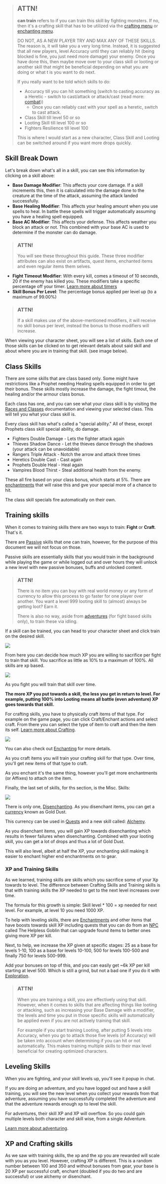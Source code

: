 > ## ATTN!
>
> **can train** refers to if you can train this skill by fighting monsters.
> If no, then it's a crafting skill that has to be utilized via the [crafting menu](/information/crafting) or [enchanting menu](/information/enchanting).
> 
> DO NOT, AS A NEW PLAYER TRY AND MAX ANY OF THESE SKILLS. The reason is, it will take you a very long time. Instead, it is suggested that all new players,
> level Accuracy until they can reliably hit (being blocked is fine, you just need more damage) your enemy.
> Once you have done this, then maybe move over to your class skill or looting or another skill that might be beneficial depending on what you are doing
> or what t is you want to do next.
> 
> If you really want to be told which skills to do:
> 
> - Accuracy till you can hit something (switch to casting accuracy as a Heretic - switch to cast/attack or attack/cast (read more: [combat](/information/combat)))
>   - Once you can reliably cast with your spell as a heretic, switch to cast attack.
> - Class Skill till level 50 or so
> - Looting Skill till level 100 or so 
> - Fighters Resilience till level 100
> 
> This is where I would start as a new character, Class Skill and Looting can be switched around if you want more drops quickly.


## Skill Break Down

Let's break down what's all in a skill, you can see this information by clicking on a skill above:

- **Base Damage Modifier**: This affects your core damage. If a skill increments this, then it is calculated into the damage done to the creature at the time of the attack, assuming the attack landed successfully.
- **Base Healing Modifier**: This affects your healing amount when you use spells to heal. In battle these spells will trigger automatically assuming you have a healing spell equipped.
- **Base AC Modifier**: This affects your defense. This affects weather you block an attack or not. This combined with your base AC is used to determine if the monster can do damage.

> ### ATTN!
>
> You will see these throughout this guide. These three modifier attributes can also exist on artifacts, quest items, enchanted items and even regular items them selves.

- **Fight Timeout Modifier**: With every kill, comes a timeout of 10 seconds, 20 if the enemy has killed you. These modifiers take a specific percentage off your timer. [Learn more about timers](/information/time-gates)
- **Skill Bonus Per Level**: The percentage bonus applied per level up (to a maximum of 99.00%)

> ### ATTN!
> 
> If a skill makes use of the above-mentioned modifiers, it will receive no skill bonus per level, instead the bonus to those modifiers will increase.

When viewing your character sheet, you will see a list of skills. Each one of those skills can be clicked on to get relevant details about said skill and about where you are in training that skill. (see image below).

## Class Skills

There are some skills that are class based only. Some might have restrictions like a Prophet needing Healing spells equipped in order to get their bonus.
These skills mostly increase the damage, the fight timout, the healing and/or the armour class bonus.

Each class has one, and you can see what your class skill is by visiting the [Races and Classes](/information/races-and-classes) documentation and viewing your selected class.
This will tell you what your class skill is.

Every class skill has what's called a "special ability." All of these, except Prophets class skill special ability, do damage.

- Fighters Double Damage - Lets the fighter attack again
- Thieves Shadow Dance - Let the thieves dance through the shadows (your attack can be unavoidable)
- Rangers Triple Attack - Notch the arrow and attack three times
- Heretics Double Cast - Cast again
- Prophets Double Heal - Heal again
- Vampires Blood Thirst - Steal additional health from the enemy.

These all fire based on your class bonus, which starts at 5%. There are [enchantments](/information/enchanting) that will raise this
and gve your special more of a chance to hit.

The class skill specials fire automatically on their own.

## Training skills

When it comes to training skills there are two ways to train: **Fight** or **Craft**. That's it.

There are [Passive](/information/kingdom-passive-skills) skills that one can train, however, for the purpose of this document we will not focus on those.

Passive skills are essentially skills that you would train in the background while playing the game or while logged out and over hours they will unlock
a new level with new passive bonuses, buffs and unlocked content.

> ### ATTN!
>
> There is no item you can buy with real world money or any form of currency to allow this process
> to go faster for one player over another. You want a level 999 looting skill to (almost) always be getting loot? Earn it.
>
> There is also no way, aside from [adventures](/information/adventure) (for fight based skills only), to train these via idling.

If a skill can be trained, you can head to your character sheet and click train on the desired skill. 

<a href="/storage/info/skill-information/images/training-skills.png" class="glightbox">
    <img src="/storage/info/skill-information/images/training-skills.png" class="img-fluid" />
</a>

From here you can decide how much XP you are willing to sacrifice per fight to train that skill. You sacrifice as little as 10% to a maximum of 100%. All skills are xp based.


<a href="/storage/info/skill-information/images/skill-training.png" class="glightbox">
    <img src="/storage/info/skill-information/images/skill-training.png" class="img-fluid" />
</a>

As you fight you will train that skill over time.

**The more XP you put towards a skill, the less you get in return to level. For example, putting 100% into Looting means all battle (even adventure) XP goes towards that skill.**

For crafting skills, you have to physically craft items of that type. For example on the game page, you can click Craft/Enchant actions and select craft. From there you can select the type of item to craft and then the item its self. [Learn more about Crafting](/information/crafting).

<a href="/storage/info/skill-information/images/crafting-skills.png" class="glightbox">
    <img src="/storage/info/skill-information/images/crafting-skills.png" class="img-fluid" />
</a>

You can also check out [Enchanting](/information/enchanting) for more details.

As you craft items you will train your crafting skill for that type. Over time, you'll get new items of that type to craft.

As you enchant it's the same thing, however you'll get more enchantments (or Affixes) to attach on the item.

Finally, the last set of skills, for ths section, is the Misc. Skills:

<a href="/storage/info/skill-information/images/misc-skills.png" class="glightbox">
    <img src="/storage/info/skill-information/images/misc-skills.png" class="img-fluid" />
</a>

There is only one, [Disenchanting](/information/disenchanting). As you disenchant items, you can get a [currency](/information/currencies) known as Gold Dust.

This currency can be used in [Quests](/information/quests) and a new skill called: [Alchemy](/information/usable-items).

As you disenchant items, you will gain XP towards disenchanting which results in fewer failures when disenchanting. Combined with your looting skill, you can get a lot
of drops and thus a lot of Gold Dust.

This will also level, albeit at half the XP, your enchanting skill making it easier to enchant higher end enchantments on to gear.

### XP and Training Skills

As we learned, training skills are skills which you sacrifice some of your Xp towards to level. The difference between Crafting Skills and Training skills is that
with training skills the XP needed to get to the next level increases over time.

The formula for this growth is simple: Skill level * 100 = xp needed for next level. For example, at level 10 you need 1000 XP.

To help with leveling skills, there are [Enchantments](/information/enchanting) and other items that have boosts towards skill XP including quests that you can do from an [NPC](/information/npcs) called
The Helpless Goblin that can upgrade found items to better ones giving more XP per kill.

Next, to help, we increase the XP given at specific stages: 25 as a base for levels 1-10, 100 as a base for levels 10-100, 500 for levels 100-500 and finally 750 for levels 500-999.

Add your bonuses on top of this, and you can easily get ~6k XP per kill starting at level 500. Which is still a grind, but not a bad one if you do it with [Exploration](/information/exploration).

> ### ATTN!
>
> When you are training a skill, you are effectively using that skill. However, when it comes to skills that are affecting things like looting or 
> attacking, such as increasing your Base Damage with a modifier, the levels and time you put in those specific skills will automatically be applied
> even if you are not actively training that skill.
>
> For example if you start training Looting, after putting 5 levels into Accuracy, when you go to attack those five levels (of Accuracy) will be taken into account 
> when determining if you can hit or not automatically. This makes training multiple skills to their max level beneficial for creating optimized characters.

## Leveling Skills

When you are fighting, and your skill levels up, you'll see it popup in chat.

If you are doing an adventure, and you have logged out and have a skill training, you will see the new level when you collect your rewards from that adventure, assuming you have successfully completed the adventure and that the adventure rewards enough xp to level the skill.

For adventures, their skill XP and XP will overflow. So you could gain multiple levels both character and skill wise, from a single Adventure.

[Learn more about adventuring](/information/adventure).

## XP and Crafting skills

As we saw with training skills, the xp and the xp you are rewarded will scale with you as you level. However, crafting XP is different. This is a random number between 100 and 350
and without bonuses from gear, your base is 20 XP per successful craft, enchant (doubled if you do two and are successful) or use alchemy or disenchant.

